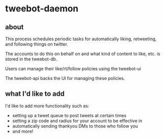# tweebot-daemon

## about
This process schedules periodic tasks for automatically liking, retweeting, and
following things on twitter. 

The accounts to do this on behalf on and what kind of content to like, etc. is 
stored in the tweebot-db. 

Users can manage their like/rt/follow policies using the tweebot-ui

The tweebot-api backs the UI for managing these policies.

## what I'd like to add

I'd like to add more functionality such as:

* setting up a tweet queue to post tweets at certain times
* setting a zip code and radius for your account to be effective in
* automatically sending thankyou DMs to those who follow you
* and more!

